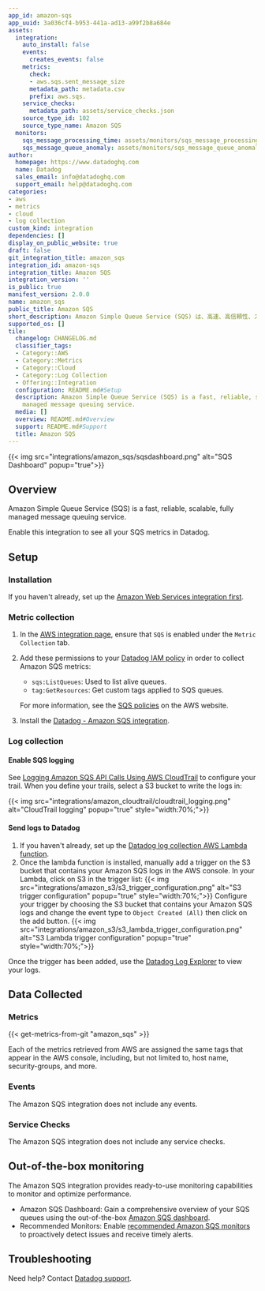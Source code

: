 ```yaml
---
app_id: amazon-sqs
app_uuid: 3a036cf4-b953-441a-ad13-a99f2b8a684e
assets:
  integration:
    auto_install: false
    events:
      creates_events: false
    metrics:
      check:
      - aws.sqs.sent_message_size
      metadata_path: metadata.csv
      prefix: aws.sqs.
    service_checks:
      metadata_path: assets/service_checks.json
    source_type_id: 102
    source_type_name: Amazon SQS
  monitors:
    sqs_message_processing_time: assets/monitors/sqs_message_processing_time.json
    sqs_message_queue_anomaly: assets/monitors/sqs_message_queue_anomaly.json
author:
  homepage: https://www.datadoghq.com
  name: Datadog
  sales_email: info@datadoghq.com
  support_email: help@datadoghq.com
categories:
- aws
- metrics
- cloud
- log collection
custom_kind: integration
dependencies: []
display_on_public_website: true
draft: false
git_integration_title: amazon_sqs
integration_id: amazon-sqs
integration_title: Amazon SQS
integration_version: ''
is_public: true
manifest_version: 2.0.0
name: amazon_sqs
public_title: Amazon SQS
short_description: Amazon Simple Queue Service (SQS) は、高速、高信頼性、スケーラブルなフルマネージド型のメッセージキューサービスです。
supported_os: []
tile:
  changelog: CHANGELOG.md
  classifier_tags:
  - Category::AWS
  - Category::Metrics
  - Category::Cloud
  - Category::Log Collection
  - Offering::Integration
  configuration: README.md#Setup
  description: Amazon Simple Queue Service (SQS) is a fast, reliable, scalable, fully
    managed message queuing service.
  media: []
  overview: README.md#Overview
  support: README.md#Support
  title: Amazon SQS
---
```


<!--  SOURCED FROM https://github.com/DataDog/integrations-internal-core -->
{{< img src="integrations/amazon_sqs/sqsdashboard.png" alt="SQS Dashboard" popup="true">}}

## Overview

Amazon Simple Queue Service (SQS) is a fast, reliable, scalable, fully managed message queuing service.

Enable this integration to see all your SQS metrics in Datadog.

## Setup

### Installation

If you haven't already, set up the [Amazon Web Services integration first][1].

### Metric collection

1. In the [AWS integration page][2], ensure that `SQS` is enabled under the `Metric Collection` tab.
2. Add these permissions to your [Datadog IAM policy][3] in order to collect Amazon SQS metrics:

    - `sqs:ListQueues`: Used to list alive queues.
    - `tag:GetResources`: Get custom tags applied to SQS queues.

    For more information, see the [SQS policies][4] on the AWS website.

3. Install the [Datadog - Amazon SQS integration][5].

### Log collection

#### Enable SQS logging

See [Logging Amazon SQS API Calls Using AWS CloudTrail][6] to configure your trail. When you define your trails, select a S3 bucket to write the logs in:

{{< img src="integrations/amazon_cloudtrail/cloudtrail_logging.png" alt="CloudTrail logging" popup="true" style="width:70%;">}}

#### Send logs to Datadog

1. If you haven't already, set up the [Datadog log collection AWS Lambda function][7].
2. Once the lambda function is installed, manually add a trigger on the S3 bucket that contains your Amazon SQS logs in the AWS console. In your Lambda, click on S3 in the trigger list:
   {{< img src="integrations/amazon_s3/s3_trigger_configuration.png" alt="S3 trigger configuration" popup="true" style="width:70%;">}}
   Configure your trigger by choosing the S3 bucket that contains your Amazon SQS logs and change the event type to `Object Created (All)` then click on the add button.
   {{< img src="integrations/amazon_s3/s3_lambda_trigger_configuration.png" alt="S3 Lambda trigger configuration" popup="true" style="width:70%;">}}

Once the trigger has been added, use the [Datadog Log Explorer][8] to view your logs.

## Data Collected

### Metrics
{{< get-metrics-from-git "amazon_sqs" >}}


Each of the metrics retrieved from AWS are assigned the same tags that appear in the AWS console, including, but not limited to, host name, security-groups, and more.

### Events

The Amazon SQS integration does not include any events.

### Service Checks

The Amazon SQS integration does not include any service checks.

## Out-of-the-box monitoring

The Amazon SQS integration provides ready-to-use monitoring capabilities to monitor and optimize performance.

- Amazon SQS Dashboard: Gain a comprehensive overview of your SQS queues using the out-of-the-box [Amazon SQS dashboard][10].
- Recommended Monitors: Enable [recommended Amazon SQS monitors][11] to proactively detect issues and receive timely alerts.

## Troubleshooting

Need help? Contact [Datadog support][12].

[1]: https://docs.datadoghq.com/ja/integrations/amazon_web_services/
[2]: https://app.datadoghq.com/integrations/amazon-web-services
[3]: https://docs.datadoghq.com/ja/integrations/amazon_web_services/#installation
[4]: https://docs.aws.amazon.com/AWSSimpleQueueService/latest/SQSDeveloperGuide/sqs-authentication-and-access-control.html
[5]: https://app.datadoghq.com/integrations/amazon-sqs
[6]: https://docs.aws.amazon.com/AWSSimpleQueueService/latest/SQSDeveloperGuide/logging-using-cloudtrail.html
[7]: https://docs.datadoghq.com/ja/logs/guide/send-aws-services-logs-with-the-datadog-lambda-function
[8]: https://app.datadoghq.com/logs
[9]: https://github.com/DataDog/dogweb/blob/prod/integration/amazon_sqs/amazon_sqs_metadata.csv
[10]: https://app.datadoghq.com/dash/integration/6/aws-sqs
[11]: https://app.datadoghq.com/monitors/recommended
[12]: https://docs.datadoghq.com/ja/help/